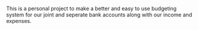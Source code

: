 This is a personal project to make a better and easy to use budgeting system for our joint and seperate bank accounts along with our income and expenses.